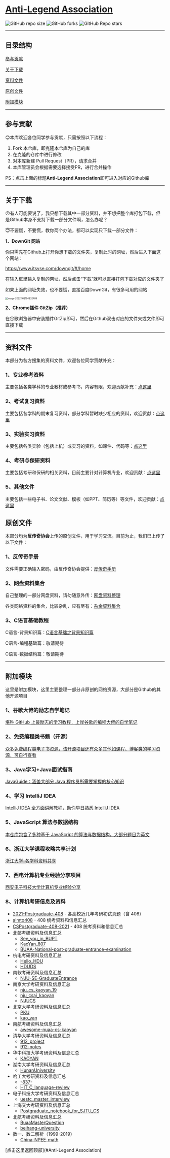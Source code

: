 # [Anti-Legend Association](https://github.com/GageRain/Anti-Legend.git)

![GitHub repo size](https://img.shields.io/github/repo-size/GageRain/Anti-Legend)      ![GitHub forks](https://img.shields.io/github/forks/GageRain/Anti-Legend?style=social)       ![GitHub Repo stars](https://img.shields.io/github/stars/GageRain/Anti-Legend?style=social)

---

## **目录结构**

[参与贡献](#参与贡献)

[关于下载](#关于下载)

[资料文件](#资料文件)

[原创文件](#原创文件)

[附加模块](#附加模块)

---

## 参与贡献

:blush:本库欢迎各位同学参与贡献，只需按照以下流程：

1. Fork 本仓库，即克隆本仓库为自己的库
2. 在克隆的仓库中进行修改
3. 对本库新建 Pull Request（PR），请求合并
4. 本库管理员会根据需要选择接受PR，进行合并操作

PS：点击上面的标题**Anti-Legend Association**即可进入对应的Github库

---

## 关于下载

:disappointed_relieved:有人可能要说了，我只想下载其中一部分资料，并不想把整个库打包下载，但是Github本身不支持下载一部分文件啊，怎么办呢？

:innocent:不要慌，不要慌，教你两个办法，都可以实现只下载一部分文件：

**1、DownGit 网站**

你只需先在Github上打开你想下载的文件夹，复制此时的网址，然后进入下面这个网站：

https://www.itsvse.com/downgit/#/home

在输入框里输入复制的网址，然后点击“下载”就可以直接打包下载对应的文件夹了

如果上面的网址失效，也不要慌，直接百度DownGit，有很多可用的网站

 <img src="https://my-typora-image-host.oss-cn-hangzhou.aliyuncs.com//img/image-20221105194832489.png" alt="image-20221105194832489" style="zoom: 50%;" />

**2、Chrome插件 GitZip（推荐）** 

在谷歌浏览器中安装插件GitZip即可，然后在Github双击对应的文件夹或文件即可直接下载

---

## 资料文件

本部分为各方搜集的资料文件，欢迎各位同学贡献补充：

### 1、专业参考资料

主要包括各类学科的专业教材或参考书，内容有限，欢迎贡献补充：[点这里](https://github.com/GageRain/Anti-Legend/tree/main/%E6%95%99%E6%9D%90%E4%B8%8E%E5%8F%82%E8%80%83%E8%B5%84%E6%96%99)

### 2、考试复习资料

主要包括各学科的期末复习资料，部分学科暂时缺少相应的资料，欢迎贡献：[点这里](https://github.com/GageRain/Anti-Legend/tree/main/%E6%95%99%E6%9D%90%E4%B8%8E%E5%8F%82%E8%80%83%E8%B5%84%E6%96%99)

### 3、实验实习资料

主要包括各类实验（包括上机）或实习的资料，如课件、代码等：[点这里](https://github.com/GageRain/Anti-Legend/tree/main/%E5%AE%9E%E9%AA%8C%E5%AE%9E%E4%B9%A0%E8%B5%84%E6%96%99)

### 4、考研与保研资料

主要包括考研和保研的相关资料，目前主要针对计算机专业，欢迎贡献：[点这里](https://github.com/GageRain/Anti-Legend/tree/main/%E8%80%83%E7%A0%94%E4%B8%8E%E4%BF%9D%E7%A0%94)

### 5、其他文件

主要包括一些电子书、论文文献、模板（如PPT、简历等）等文件，欢迎贡献：[点这里](https://github.com/GageRain/Anti-Legend/tree/main/%E5%85%B6%E4%BB%96%E6%96%87%E4%BB%B6)

## 原创文件

本部分均为**反传奇协会**上传的原创文件，用于学习交流。目前为止，我们已上传了以下文件：


### 1、反传奇手册

文件需要正确输入密码，由反传奇协会提供：[反传奇手册](https://gagerain.github.io/Anti-Legend/AntiLegend.html)

### 2、网盘资料集合

自己整理的一部分网盘资料，请勿随意外传：[网盘资料整理](https://gagerain.github.io/Anti-Legend/NetDisk.html)

各类网络资料的集合，比较杂乱，应有尽有：[杂余资料集合](https://gagerain.github.io/Anti-Legend/ManyResources.html)

### 3、C语言基础教程

C语言-背景知识篇：[C语言基础之背景知识篇](https://gagerain.github.io/Anti-Legend/C-Tutor-One.html)

C语言-编程基础篇：敬请期待

C语言-数据结构篇：敬请期待

---

## 附加模块

这里是附加模块，这里主要整理一部分非原创的网络资源，大部分是Github的其他开源项目

### 1、谷歌大佬的励志自学笔记

[堪称 GitHub 上最励志的学习教程，上岸谷歌的编程大佬的自学笔记](https://github.com/jwasham/coding-interview-university/blob/main/translations/README-cn.md)

### 2、免费编程类书籍（开源）

[众多免费编程类电子书资源，该开源项目还有众多其他如课程、博客类的学习资源，可自行查看](https://github.com/EbookFoundation/free-programming-books/blob/main/books/free-programming-books-zh.md)

### 3、Java学习+Java面试指南

[JavaGuide：涵盖大部分 Java 程序员所需要掌握的核心知识](https://javaguide.cn/)

### 4、学习 IntelliJ IDEA

[IntelliJ IDEA 全方面讲解教程，助你早日熟悉 IntelliJ IDEA](https://cdk8s.gitbook.io/github/)

### 5、JavaScript 算法与数据结构

[本仓库包含了多种基于 JavaScript 的算法与数据结构，大部分题目为英文](https://github.com/trekhleb/javascript-algorithms/blob/master/README.zh-CN.md)

### 6、浙江大学课程攻略共享计划

[浙江大学-各学科资料共享](https://github.com/QSCTech/zju-icicles)

### 7、西电计算机专业经验分享项目

[西安电子科技大学计算机专业经验分享](https://github.com/baolintian/XDU_CS_Learning.git)

### 8、计算机考研信息及资料

- [2021-Postgraduate-408](https://github.com/hao14293/2021-Postgraduate-408) - 各高校近几年考研初试真题（含 408）
- [aimto408](https://github.com/xiaolei565/aimto408) -  408 统考资料和信息汇总
- [CSPostgraduate-408-2021](https://github.com/KimYangOfCat/CSPostgraduate-408-2021) - 408 统考资料和信息汇总
- 北邮考研资料及信息汇总
  - [See_you_in_BUPT](https://github.com/ningzimu/See_you_in_BUPT) 
  - [KaoYan_807](https://github.com/ImportMengjie/KaoYan_807) 
  - [BUAA-National-post-graduate-entrance-examination](https://github.com/Rvien/BUAA-National-post-graduate-entrance-examination) 
- 杭电考研资料及信息汇总
  - [Hello_HDU](https://github.com/ztygalaxy/Hello_HDU) 
  - [HDUDS](https://github.com/lambdacat94/HDUDS) 
- 南软考研资料及信息汇总
  - [NJU-SE-GraduateEntrance](https://github.com/staresgroup/NJU-SE-GraduateEntrance)
- 南京大学考研资料及信息汇总
  - [nju_cs_kaoyan_19](https://github.com/ThyrixYang/nju_cs_kaoyan_19)
  - [nju_csai_kaoyan](https://github.com/nju-kaoyan/nju_csai_kaoyan)
  - [NJUCS](https://github.com/JackeyLea/NJUCS)
- 北京大学考研资料及信息汇总
  - [PKU](https://github.com/wenyiyi/PKU)
  - [kao_yan](https://github.com/sdmengxiangyu/kao_yan)
- 南航考研资料及信息汇总
  - [awesome-nuaa-cs-kaoyan](https://github.com/nuaa-cs-kaoyan/awesome-nuaa-cs-kaoyan)
- 清华大学考研资料及信息汇总
  - [912_project](https://github.com/stellarkey/912_project)
  - [912-notes](https://github.com/xUhEngwAng/912-notes)
- 华中科技大学考研资料及信息汇总
  - [KAOYAN](https://github.com/janglucky/KAOYAN)
- 湖南大学考研资料及信息汇总
  - [HunanUniversity](https://github.com/ZSCDumin/HunanUniversity)
- 哈工大考研资料及信息汇总
  - [-837-](https://github.com/guoJohnny/-837-)
  - [HIT_C_language-review](https://github.com/hakulamtta/HIT-C-language-review)
- 电子科技大学考研资料及信息汇总
  - [uestc_master_interview](https://github.com/Leslan/uestc_master_interview)
- 上海交大考研资料及信息汇总
  - [Postgraduate_notebook_for_SJTU_CS](https://github.com/zakiso/Postgraduate_notebook_for_SJTU_CS)
- 北航考研资料及信息汇总
  - [BuaaMasterQuestion](https://github.com/finlay-liu/BuaaMasterQuestion)
  - [beihang-university](https://github.com/chengyong1/beihang-university)
- 数一、数二解析（1999-2019）
  - [China-NPEE-math](https://github.com/fjh1997/China-NPEE-math)



[点击这里返回顶部](#Anti-Legend Association)
